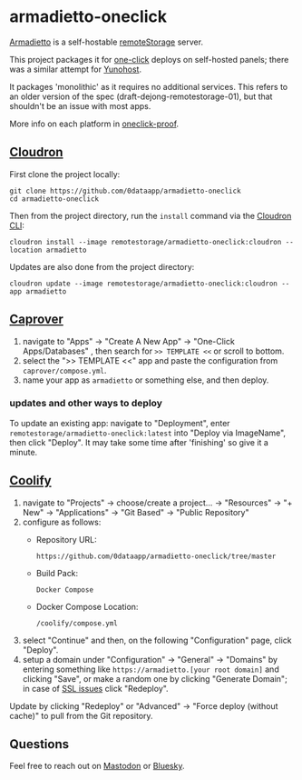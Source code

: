 # armadietto-oneclick

[Armadietto](https://github.com/remotestorage/armadietto/) is a self-hostable [remoteStorage](https://remotestorage.io) server.
  
This project packages it for [one-click](https://easyindie.app) deploys on self-hosted panels; there was a similar attempt for [Yunohost](https://community.remotestorage.io/t/armadietto-on-yunohost-front-update-proposal/747).

It packages 'monolithic' as it requires no additional services. This refers to an older version of the spec (draft-dejong-remotestorage-01), but that shouldn't be an issue with most apps.

More info on each platform in [oneclick-proof](https://github.com/0dataapp/oneclick-proof).

## [Cloudron](https://cloudron.io)

First clone the project locally:

```
git clone https://github.com/0dataapp/armadietto-oneclick
cd armadietto-oneclick
```

Then from the project directory, run the `install` command via the [Cloudron CLI](https://docs.cloudron.io/packaging/cli/):

```
cloudron install --image remotestorage/armadietto-oneclick:cloudron --location armadietto
```

Updates are also done from the project directory:

```
cloudron update --image remotestorage/armadietto-oneclick:cloudron --app armadietto
```

## [Caprover](https://caprover.com)

1. navigate to "Apps" → "Create A New App" → "One-Click Apps/Databases"
, then search for `>> TEMPLATE <<` or scroll to bottom.
2. select the ">> TEMPLATE <<" app and paste the configuration from `caprover/compose.yml`.
3. name your app as `armadietto` or something else, and then deploy.

### updates and other ways to deploy

To update an existing app: navigate to "Deployment", enter `remotestorage/armadietto-oneclick:latest` into "Deploy via ImageName", then click "Deploy". It may take some time after 'finishing' so give it a minute.

## [Coolify](https://coolify.io)

1. navigate to "Projects" → choose/create a project… → "Resources" → "+ New" → "Applications" → "Git Based" → "Public Repository"
2. configure as follows:
	- Repository URL:
		
		```
		https://github.com/0dataapp/armadietto-oneclick/tree/master
		```
	
	- Build Pack:
		
		```
		Docker Compose
		```
	
	- Docker Compose Location:
		
		```
		/coolify/compose.yml
		```
3. select "Continue" and then, on the following "Configuration" page, click "Deploy".
4. setup a domain under "Configuration" → "General" → "Domains" by entering something like `https://armadietto.[your root domain]` and clicking "Save", or make a random one by clicking "Generate Domain"; in case of [SSL issues](https://coolify.io/docs/troubleshoot/dns-and-domains/lets-encrypt-not-working) click "Redeploy".

Update by clicking "Redeploy" or "Advanced" → "Force deploy (without cache)" to pull from the Git repository.

## Questions

Feel free to reach out on [Mastodon](https://rosano.ca/mastodon) or [Bluesky](https://rosano.ca/bluesky).
